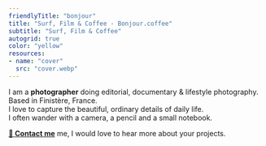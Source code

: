 ```yaml
---
friendlyTitle: "bonjour"
title: "Surf, Film & Coffee - Bonjour.coffee"
subtitle: "Surf, Film & Coffee"
autogrid: true
color: "yellow"
resources:
- name: "cover"
  src: "cover.webp"
---
```


I am a **photographer** doing editorial, documentary & lifestyle photography. Based in Finistère, France.  
I love to capture the beautiful, ordinary details of daily life.   
I often wander with a camera, a pencil and a small notebook.

[**💌 Contact me**](mailto:hello@yannickschutz.com) me, I would love to hear more about your projects. 
